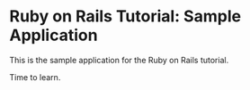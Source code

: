 # Ruby on Rails Tutorial: Sample Application 

This is the sample application for the Ruby on Rails tutorial.  

Time to learn. 